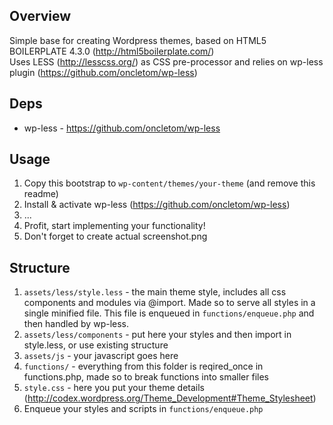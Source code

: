 ## Overview
Simple base for creating Wordpress themes, based on HTML5 BOILERPLATE 4.3.0 (http://html5boilerplate.com/)  
Uses LESS (http://lesscss.org/) as CSS pre-processor and relies on wp-less plugin (https://github.com/oncletom/wp-less)

## Deps
* wp-less - https://github.com/oncletom/wp-less

## Usage
1. Copy this bootstrap to `wp-content/themes/your-theme` (and remove this readme)
2. Install & activate wp-less (https://github.com/oncletom/wp-less)
3. ...
4. Profit, start implementing your functionality!
5. Don't forget to create actual screenshot.png

## Structure
1. `assets/less/style.less` - the main theme style, includes all css components and modules via @import. 
Made so to serve all styles in a single minified file. This file is enqueued in `functions/enqueue.php` and then handled by wp-less.
2. `assets/less/components` - put here your styles and then import in style.less, or use existing structure
3. `assets/js` - your javascript goes here
4. `functions/` - everything from this folder is reqired_once in functions.php, made so to break functions into smaller files
5. `style.css` - here you put your theme details (http://codex.wordpress.org/Theme_Development#Theme_Stylesheet)
6. Enqueue your styles and scripts in `functions/enqueue.php`
